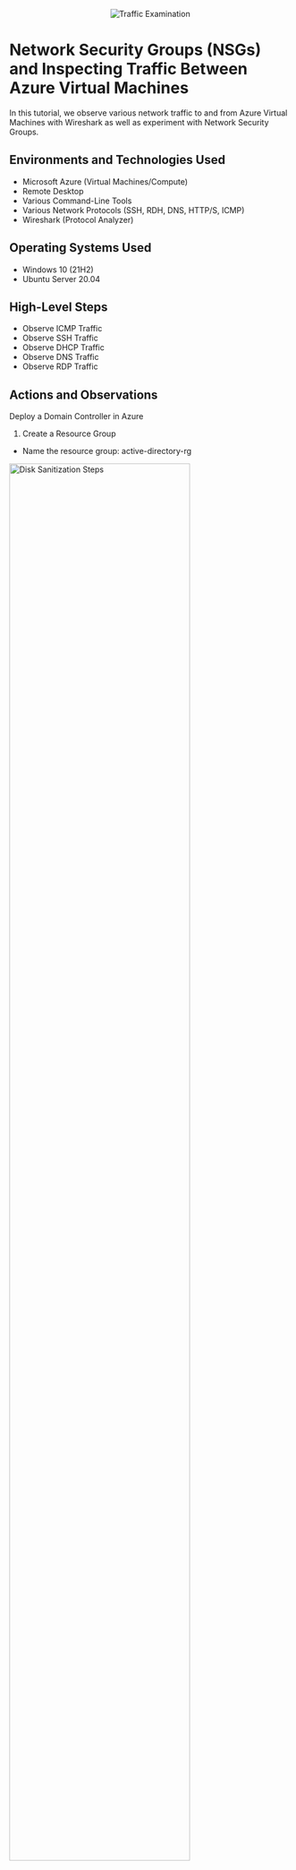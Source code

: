 <p align="center">
<img src="https://i.imgur.com/Ua7udoS.png" alt="Traffic Examination"/>
</p>

<h1>Network Security Groups (NSGs) and Inspecting Traffic Between Azure Virtual Machines</h1>
In this tutorial, we observe various network traffic to and from Azure Virtual Machines with Wireshark as well as experiment with Network Security Groups. <br />




<h2>Environments and Technologies Used</h2>

- Microsoft Azure (Virtual Machines/Compute)
- Remote Desktop
- Various Command-Line Tools
- Various Network Protocols (SSH, RDH, DNS, HTTP/S, ICMP)
- Wireshark (Protocol Analyzer)

<h2>Operating Systems Used </h2>

- Windows 10 (21H2)
- Ubuntu Server 20.04

<h2>High-Level Steps</h2>

- Observe ICMP Traffic
- Observe SSH Traffic
- Observe DHCP Traffic
- Observe DNS Traffic
- Observe RDP Traffic


<h2>Actions and Observations</h2>

Deploy a Domain Controller in Azure

1) Create a Resource Group



* Name the resource group: active-directory-rg
<p>
<img src="https://imgur.com/6IlAVtN.png" height="80%" width="80%" alt="Disk Sanitization Steps"/>
</p>
<p>

2) Set Up a Virtual Network and Subnet
* Name the virtual network and subnet: active-directory-vnet
<p>
<img src="https://imgur.com/T1uauFU.png" height="80%" width="80%" alt="Disk Sanitization Steps"/>
</p>
<p>

3) Provision the Domain Controller Virtual Machine
   
- Operating System: Windows Server 2022
- VM Name: DC-1
- Username: labuser
- Password: Cyberlab123!

* Once you name the virtual machine "dc-1" you would want to make sure the image is "Windows 2022" as seen in the image below.
<p>
<img src="https://imgur.com/xrI2oyz.png" height="80%" width="80%" alt="Disk Sanitization Steps"/>
</p>
<p>


* Try to make sure the vm size has at least 2 vcpus so that it runs fast. 
<p>
<img src="https://imgur.com/UMt2hg1.png" height="80%" width="80%" alt="Disk Sanitization Steps"/>
</p>
<p>


* Input the username & password in the picture using the (username and password) that is given above.
<p>
<img src="https://imgur.com/AZz1Zgd.png" height="80%" width="80%" alt="Disk Sanitization Steps"/>
</p>
<p>


* Make sure the virtual network and subnet is the one you just created aka "active-directory-vnet"
<p>
<img src="https://imgur.com/Kpfq7zS.png" height="80%" width="80%" alt="Disk Sanitization Steps"/>
</p>
<p>

* Your virtual machine is now "FINISHED" (Deployment Complete)
<p>
<img src="https://imgur.com/GLdsyiJ.png" height="80%" width="80%" alt="Disk Sanitization Steps"/>
</p>
<p>
Deploy Client-1 in Azure

4) Provision the Client Virtual Machine

- Operating System: Windows 10
- VM Name: Client-1
- Username: labuser
- Password: Cyberlab123!

*  You must change the new virtual machine name to "client" & the os system aka the image which is "windows 10 pro). You will need to repeat the 3rd step aka creating the virtual machine with the same everything including location, username, password, size, image, and etc.

<p>
<img src="https://imgur.com/YY2JKji.png" height="80%" width="80%" alt="Disk Sanitization Steps"/>
</p>
<p>

<p>
<img src="https://imgur.com/1qeV9GM.png" height="80%" width="80%" alt="Disk Sanitization Steps"/>
</p>
<p>


   
* The client-1 virtual machine is finished aka "DONE"
<p>
<img src="https://imgur.com/A9vwOVl.png" height="80%" width="80%" alt="Disk Sanitization Steps"/>
</p>
<p>

5) Configure Domain Controller's NIC Private IP Address to Static

- Locate the Network Interface (NIC) associated with the Domain Controller VM (DC-1).
<p>
<img src="https://imgur.com/undefined.png" height="80%" width="80%" alt="Disk Sanitization Steps"/>
</p>
<p>

- Select IP Configurations under the NIC settings.
<p>
<img src="https://imgur.com/L6hrh06.png" height="80%" width="80%" alt="Disk Sanitization Steps"/>
</p>
<p>
- Click on the Private IP address and change the assignment from Dynamic to Static. Save the configuration to ensure the IP address remains fixed.
<p>
<img src="https://imgur.com/MV9JhT2.png" height="80%" width="80%" alt="Disk Sanitization Steps"/>
</p>
<p>
